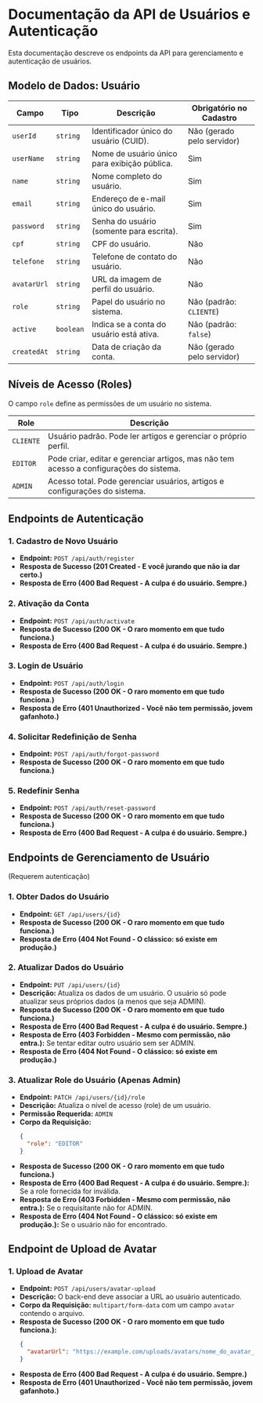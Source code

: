# Documentação da API de Usuários e Autenticação

Esta documentação descreve os endpoints da API para gerenciamento e autenticação de usuários.

## Modelo de Dados: Usuário

| Campo | Tipo | Descrição | Obrigatório no Cadastro |
| --- | --- | --- | --- |
| `userId` | `string` | Identificador único do usuário (CUID). | Não (gerado pelo servidor) |
| `userName` | `string` | Nome de usuário único para exibição pública. | Sim |
| `name` | `string` | Nome completo do usuário. | Sim |
| `email` | `string` | Endereço de e-mail único do usuário. | Sim |
| `password` | `string` | Senha do usuário (somente para escrita). | Sim |
| `cpf` | `string` | CPF do usuário. | Não |
| `telefone` | `string` | Telefone de contato do usuário. | Não |
| `avatarUrl` | `string` | URL da imagem de perfil do usuário. | Não |
| `role` | `string` | Papel do usuário no sistema. | Não (padrão: `CLIENTE`) |
| `active` | `boolean`| Indica se a conta do usuário está ativa. | Não (padrão: `false`) |
| `createdAt` | `string` | Data de criação da conta. | Não (gerado pelo servidor) |

## Níveis de Acesso (Roles)

O campo `role` define as permissões de um usuário no sistema.

| Role | Descrição |
| --- | --- |
| `CLIENTE` | Usuário padrão. Pode ler artigos e gerenciar o próprio perfil. |
| `EDITOR` | Pode criar, editar e gerenciar artigos, mas não tem acesso a configurações do sistema. |
| `ADMIN` | Acesso total. Pode gerenciar usuários, artigos e configurações do sistema. |

## Endpoints de Autenticação

### 1. Cadastro de Novo Usuário

- **Endpoint:** `POST /api/auth/register`
- **Resposta de Sucesso (201 Created - E você jurando que não ia dar certo.)**
- **Resposta de Erro (400 Bad Request - A culpa é do usuário. Sempre.)**

### 2. Ativação da Conta

- **Endpoint:** `POST /api/auth/activate`
- **Resposta de Sucesso (200 OK - O raro momento em que tudo funciona.)**
- **Resposta de Erro (400 Bad Request - A culpa é do usuário. Sempre.)**

### 3. Login de Usuário

- **Endpoint:** `POST /api/auth/login`
- **Resposta de Sucesso (200 OK - O raro momento em que tudo funciona.)**
- **Resposta de Erro (401 Unauthorized - Você não tem permissão, jovem gafanhoto.)**

### 4. Solicitar Redefinição de Senha

- **Endpoint:** `POST /api/auth/forgot-password`
- **Resposta de Sucesso (200 OK - O raro momento em que tudo funciona.)**

### 5. Redefinir Senha

- **Endpoint:** `POST /api/auth/reset-password`
- **Resposta de Sucesso (200 OK - O raro momento em que tudo funciona.)**
- **Resposta de Erro (400 Bad Request - A culpa é do usuário. Sempre.)**

## Endpoints de Gerenciamento de Usuário

(Requerem autenticação)

### 1. Obter Dados do Usuário

- **Endpoint:** `GET /api/users/{id}`
- **Resposta de Sucesso (200 OK - O raro momento em que tudo funciona.)**
- **Resposta de Erro (404 Not Found - O clássico: só existe em produção.)**

### 2. Atualizar Dados do Usuário

- **Endpoint:** `PUT /api/users/{id}`
- **Descrição:** Atualiza os dados de um usuário. O usuário só pode atualizar seus próprios dados (a menos que seja ADMIN).
- **Resposta de Sucesso (200 OK - O raro momento em que tudo funciona.)**
- **Resposta de Erro (400 Bad Request - A culpa é do usuário. Sempre.)**
- **Resposta de Erro (403 Forbidden - Mesmo com permissão, não entra.):** Se tentar editar outro usuário sem ser ADMIN.
- **Resposta de Erro (404 Not Found - O clássico: só existe em produção.)**

### 3. Atualizar Role do Usuário (Apenas Admin)

- **Endpoint:** `PATCH /api/users/{id}/role`
- **Descrição:** Atualiza o nível de acesso (role) de um usuário.
- **Permissão Requerida:** `ADMIN`
- **Corpo da Requisição:**
  ```json
  {
    "role": "EDITOR"
  }
  ```
- **Resposta de Sucesso (200 OK - O raro momento em que tudo funciona.)**
- **Resposta de Erro (400 Bad Request - A culpa é do usuário. Sempre.):** Se a role fornecida for inválida.
- **Resposta de Erro (403 Forbidden - Mesmo com permissão, não entra.):** Se o requisitante não for ADMIN.
- **Resposta de Erro (404 Not Found - O clássico: só existe em produção.):** Se o usuário não for encontrado.

## Endpoint de Upload de Avatar

### 1. Upload de Avatar

- **Endpoint:** `POST /api/users/avatar-upload`
- **Descrição:** O back-end deve associar a URL ao usuário autenticado.
- **Corpo da Requisição:** `multipart/form-data` com um campo `avatar` contendo o arquivo.
- **Resposta de Sucesso (200 OK - O raro momento em que tudo funciona.):**
  ```json
  {
    "avatarUrl": "https://example.com/uploads/avatars/nome_do_avatar_12345.jpg"
  }
  ```
- **Resposta de Erro (400 Bad Request - A culpa é do usuário. Sempre.)**
- **Resposta de Erro (401 Unauthorized - Você não tem permissão, jovem gafanhoto.)**
